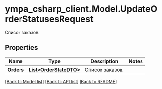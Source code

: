 # ympa_csharp_client.Model.UpdateOrderStatusesRequest
Список заказов.

## Properties

Name | Type | Description | Notes
------------ | ------------- | ------------- | -------------
**Orders** | [**List&lt;OrderStateDTO&gt;**](OrderStateDTO.md) | Список заказов. | 

[[Back to Model list]](../README.md#documentation-for-models) [[Back to API list]](../README.md#documentation-for-api-endpoints) [[Back to README]](../README.md)

